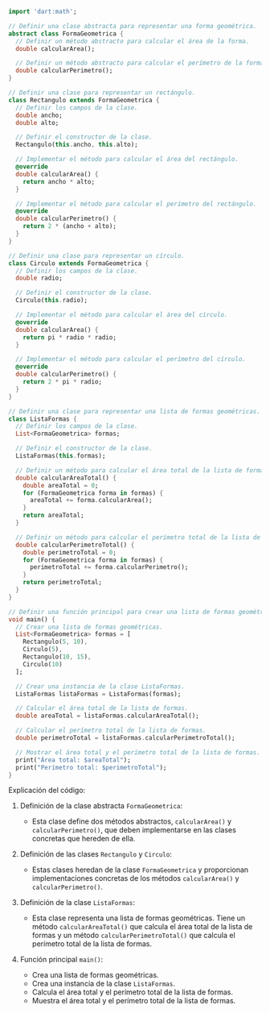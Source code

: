 ```dart
import 'dart:math';

// Definir una clase abstracta para representar una forma geométrica.
abstract class FormaGeometrica {
  // Definir un método abstracto para calcular el área de la forma.
  double calcularArea();

  // Definir un método abstracto para calcular el perímetro de la forma.
  double calcularPerimetro();
}

// Definir una clase para representar un rectángulo.
class Rectangulo extends FormaGeometrica {
  // Definir los campos de la clase.
  double ancho;
  double alto;

  // Definir el constructor de la clase.
  Rectangulo(this.ancho, this.alto);

  // Implementar el método para calcular el área del rectángulo.
  @override
  double calcularArea() {
    return ancho * alto;
  }

  // Implementar el método para calcular el perímetro del rectángulo.
  @override
  double calcularPerimetro() {
    return 2 * (ancho + alto);
  }
}

// Definir una clase para representar un círculo.
class Circulo extends FormaGeometrica {
  // Definir los campos de la clase.
  double radio;

  // Definir el constructor de la clase.
  Circulo(this.radio);

  // Implementar el método para calcular el área del círculo.
  @override
  double calcularArea() {
    return pi * radio * radio;
  }

  // Implementar el método para calcular el perímetro del círculo.
  @override
  double calcularPerimetro() {
    return 2 * pi * radio;
  }
}

// Definir una clase para representar una lista de formas geométricas.
class ListaFormas {
  // Definir los campos de la clase.
  List<FormaGeometrica> formas;

  // Definir el constructor de la clase.
  ListaFormas(this.formas);

  // Definir un método para calcular el área total de la lista de formas.
  double calcularAreaTotal() {
    double areaTotal = 0;
    for (FormaGeometrica forma in formas) {
      areaTotal += forma.calcularArea();
    }
    return areaTotal;
  }

  // Definir un método para calcular el perímetro total de la lista de formas.
  double calcularPerimetroTotal() {
    double perimetroTotal = 0;
    for (FormaGeometrica forma in formas) {
      perimetroTotal += forma.calcularPerimetro();
    }
    return perimetroTotal;
  }
}

// Definir una función principal para crear una lista de formas geométricas y calcular el área y el perímetro total de la lista.
void main() {
  // Crear una lista de formas geométricas.
  List<FormaGeometrica> formas = [
    Rectangulo(5, 10),
    Circulo(5),
    Rectangulo(10, 15),
    Circulo(10)
  ];

  // Crear una instancia de la clase ListaFormas.
  ListaFormas listaFormas = ListaFormas(formas);

  // Calcular el área total de la lista de formas.
  double areaTotal = listaFormas.calcularAreaTotal();

  // Calcular el perímetro total de la lista de formas.
  double perimetroTotal = listaFormas.calcularPerimetroTotal();

  // Mostrar el área total y el perímetro total de la lista de formas.
  print("Área total: $areaTotal");
  print("Perímetro total: $perimetroTotal");
}
```

Explicación del código:

1. Definición de la clase abstracta `FormaGeometrica`:
   - Esta clase define dos métodos abstractos, `calcularArea()` y `calcularPerimetro()`, que deben implementarse en las clases concretas que hereden de ella.

2. Definición de las clases `Rectangulo` y `Circulo`:
   - Estas clases heredan de la clase `FormaGeometrica` y proporcionan implementaciones concretas de los métodos `calcularArea()` y `calcularPerimetro()`.

3. Definición de la clase `ListaFormas`:
   - Esta clase representa una lista de formas geométricas. Tiene un método `calcularAreaTotal()` que calcula el área total de la lista de formas y un método `calcularPerimetroTotal()` que calcula el perímetro total de la lista de formas.

4. Función principal `main()`:
   - Crea una lista de formas geométricas.
   - Crea una instancia de la clase `ListaFormas`.
   - Calcula el área total y el perímetro total de la lista de formas.
   - Muestra el área total y el perímetro total de la lista de formas.